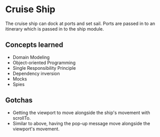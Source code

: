 # Cruise Ship

The cruise ship can dock at ports and set sail.
Ports are passed in to an itinerary which is passed in to the ship module.

## Concepts learned

- Domain Modeling
- Object-oriented Programming
- Single Responsibility Principle
- Dependency inversion
- Mocks
- Spies


## Gotchas
- Getting the viewport to move alongside the ship's movement with scrollTo.
- Similar to above, having the pop-up message move alongside the viewport's movement.
